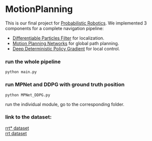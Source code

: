 # MotionPlanning

This is our final project for [Probabilistic Robotics](https://courses.cs.washington.edu/courses/cse571/20sp/). We implemented 3 components for a complete navigation pipeline:

- [Differentiable Particles Filter](https://arxiv.org/pdf/1805.11122.pdf) for localization.
- [Motion Planning Networks](https://arxiv.org/pdf/1806.05767.pdf) for global path planning.
- [Deep Deterministic Policy Gradient](https://arxiv.org/pdf/1509.02971.pdf) for local control.

### run the whole pipeline
```
python main.py
```
### run MPNet and DDPG with ground truth position
```
python MPNet_DDPG.py
```
run the individual module, go to the corresponding folder.

### link to the dataset:  
[rrt* dataset](https://drive.google.com/file/d/1vxX_vBrSBq0mhWsP4usxvzGPjFI33Grp/view?usp=sharing)  
[rrt dataset](https://drive.google.com/file/d/1vHaSx6KfRG5t0hH3ohNb2v90SJkcttvl/view?usp=sharing)
 
